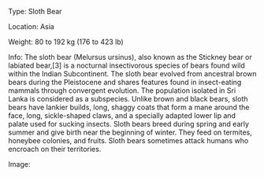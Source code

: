 Type: Sloth Bear

Location: Asia

Weight: 80 to 192 kg (176 to 423 lb) 

Info: The sloth bear (Melursus ursinus), also known as the Stickney bear or labiated bear,[3] is a nocturnal insectivorous species of bears found wild within the Indian Subcontinent. The sloth bear evolved from ancestral brown bears during the Pleistocene and shares features found in insect-eating mammals through convergent evolution. The population isolated in Sri Lanka is considered as a subspecies. Unlike brown and black bears, sloth bears have lankier builds, long, shaggy coats that form a mane around the face, long, sickle-shaped claws, and a specially adapted lower lip and palate used for sucking insects. Sloth bears breed during spring and early summer and give birth near the beginning of winter. They feed on termites, honeybee colonies, and fruits. Sloth bears sometimes attack humans who encroach on their territories.

Image:
